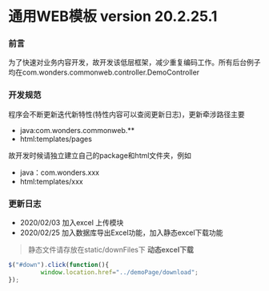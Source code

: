 # 通用WEB模板 version 20.2.25.1

### 前言
为了快速对业务内容开发，故开发该低层框架，减少重复编码工作。所有后台例子均在com.wonders.commonweb.controller.DemoController

### 开发规范
程序会不断更新迭代新特性(特性内容可以查阅更新日志)，更新牵涉路径主要
- java:com.wonders.commonweb.**
- html:templates/pages

故开发时候请独立建立自己的package和html文件夹，例如
- java：com.wonders.xxx
- html:templates/xxx

### 更新日志
- 2020/02/03    加入excel 上传模块
- 2020/02/25    加入数据库导出Excel功能，加入静态excel下载功能
>静态文件请存放在static/downFiles下
**动态excel下载**
```js
$("#down").click(function(){
         window.location.href="../demoPage/download";
});
```
